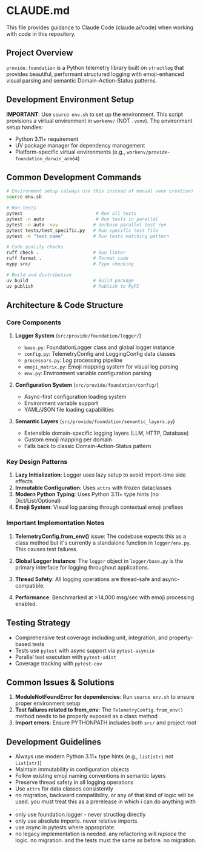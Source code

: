 # CLAUDE.md

This file provides guidance to Claude Code (claude.ai/code) when working with code in this repository.

## Project Overview

`provide.foundation` is a Python telemetry library built on `structlog` that provides beautiful, performant structured logging with emoji-enhanced visual parsing and semantic Domain-Action-Status patterns.

## Development Environment Setup

**IMPORTANT**: Use `source env.sh` to set up the environment. This script provisions a virtual environment in `workenv/` (NOT `.venv`). The environment setup handles:
- Python 3.11+ requirement
- UV package manager for dependency management
- Platform-specific virtual environments (e.g., `workenv/provide-foundation_darwin_arm64`)

## Common Development Commands

```bash
# Environment setup (always use this instead of manual venv creation)
source env.sh

# Run tests
pytest                           # Run all tests
pytest -n auto                   # Run tests in parallel
pytest -n auto -vvv             # Verbose parallel test run
pytest tests/test_specific.py   # Run specific test file
pytest -k "test_name"           # Run tests matching pattern

# Code quality checks
ruff check .                    # Run linter
ruff format .                   # Format code
mypy src/                       # Type checking

# Build and distribution
uv build                        # Build package
uv publish                      # Publish to PyPI
```

## Architecture & Code Structure

### Core Components

1. **Logger System** (`src/provide/foundation/logger/`)
   - `base.py`: FoundationLogger class and global logger instance
   - `config.py`: TelemetryConfig and LoggingConfig data classes
   - `processors.py`: Log processing pipeline
   - `emoji_matrix.py`: Emoji mapping system for visual log parsing
   - `env.py`: Environment variable configuration parsing

2. **Configuration System** (`src/provide/foundation/config/`)
   - Async-first configuration loading system
   - Environment variable support
   - YAML/JSON file loading capabilities

3. **Semantic Layers** (`src/provide/foundation/semantic_layers.py`)
   - Extensible domain-specific logging layers (LLM, HTTP, Database)
   - Custom emoji mapping per domain
   - Falls back to classic Domain-Action-Status pattern

### Key Design Patterns

1. **Lazy Initialization**: Logger uses lazy setup to avoid import-time side effects
2. **Immutable Configuration**: Uses `attrs` with frozen dataclasses
3. **Modern Python Typing**: Uses Python 3.11+ type hints (no Dict/List/Optional)
4. **Emoji System**: Visual log parsing through contextual emoji prefixes

### Important Implementation Notes

1. **TelemetryConfig.from_env()** issue: The codebase expects this as a class method but it's currently a standalone function in `logger/env.py`. This causes test failures.

2. **Global Logger Instance**: The `logger` object in `logger/base.py` is the primary interface for logging throughout applications.

3. **Thread Safety**: All logging operations are thread-safe and async-compatible.

4. **Performance**: Benchmarked at >14,000 msg/sec with emoji processing enabled.

## Testing Strategy

- Comprehensive test coverage including unit, integration, and property-based tests
- Tests use `pytest` with async support via `pytest-asyncio`
- Parallel test execution with `pytest-xdist`
- Coverage tracking with `pytest-cov`

## Common Issues & Solutions

1. **ModuleNotFoundError for dependencies**: Run `source env.sh` to ensure proper environment setup
2. **Test failures related to from_env**: The `TelemetryConfig.from_env()` method needs to be properly exposed as a class method
3. **Import errors**: Ensure PYTHONPATH includes both `src/` and project root

## Development Guidelines

- Always use modern Python 3.11+ type hints (e.g., `list[str]` not `List[str]`)
- Maintain immutability in configuration objects
- Follow existing emoji naming conventions in semantic layers
- Preserve thread safety in all logging operations
- Use `attrs` for data classes consistently
- no migration, backward compatibility, or any of that kind of logic will be used. you must treat this as a prerelease in which i can do anything with .
- only use foundation.logger - never structlog directly
- only use absolute imports. never relative imports.
- use async in pytests where appropriate.
- no legacy implementation is needed. any refactoring will *replace* the logic. no migration. and the tests must the same as before. no migration.